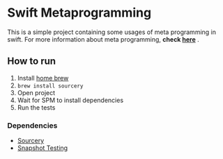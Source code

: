
# Swift Metaprogramming 

This is a simple project containing some usages of meta programming in swift.
For more information about meta programming, **check [here](https://medium.com/swlh/swift-metaprogramming-using-sourcery-c23e3bda240e)** .

## How to run
1. Install [home brew](https://brew.sh/index_pt-br)
2. ```brew install sourcery```
3. Open project
4. Wait for SPM to install dependencies
5. Run the tests

### Dependencies
- [Sourcery](https://github.com/krzysztofzablocki/Sourcery)
- [Snapshot Testing](https://github.com/pointfreeco/swift-snapshot-testing)
